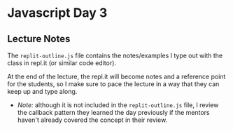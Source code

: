 # Javascript Day 3

## Lecture Notes

The `replit-outline.js` file contains the notes/examples I type out with the class in repl.it (or similar code editor).

At the end of the lecture, the repl.it will become notes and a reference point for the students, so I make sure to pace the lecture in a way that they can keep up and type along.

- _Note:_ although it is not included in the `replit-outline.js` file, I review the callback pattern they learned the day previously if the mentors haven't already covered the concept in their review.
